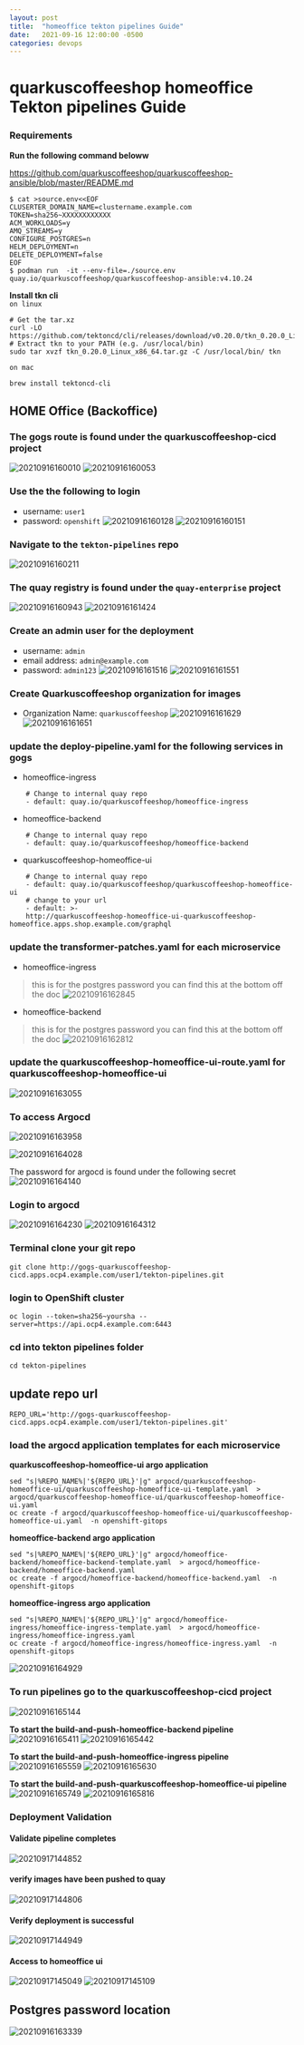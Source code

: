 ```yaml
---
layout: post
title:  "homeoffice tekton pipelines Guide"
date:   2021-09-16 12:00:00 -0500
categories: devops
---
```


# quarkuscoffeeshop homeoffice Tekton pipelines Guide

### Requirements 
**Run the following command beloww**

https://github.com/quarkuscoffeeshop/quarkuscoffeeshop-ansible/blob/master/README.md
```
$ cat >source.env<<EOF
CLUSERTER_DOMAIN_NAME=clustername.example.com
TOKEN=sha256~XXXXXXXXXXXX
ACM_WORKLOADS=y
AMQ_STREAMS=y
CONFIGURE_POSTGRES=n
HELM_DEPLOYMENT=n
DELETE_DEPLOYMENT=false
EOF
$ podman run  -it --env-file=./source.env  quay.io/quarkuscoffeeshop/quarkuscoffeeshop-ansible:v4.10.24
```

**Install tkn cli**  
`on linux`
```
# Get the tar.xz
curl -LO https://github.com/tektoncd/cli/releases/download/v0.20.0/tkn_0.20.0_Linux_x86_64.tar.gz
# Extract tkn to your PATH (e.g. /usr/local/bin)
sudo tar xvzf tkn_0.20.0_Linux_x86_64.tar.gz -C /usr/local/bin/ tkn
```

`on mac`
```
brew install tektoncd-cli
```


## HOME Office (Backoffice)

### The gogs route is found under the quarkuscoffeeshop-cicd project
![20210916160010](https://i.imgur.com/pifxmOG.png)
![20210916160053](https://i.imgur.com/kLFLkP8.png)

### Use the the following to login
* username: `user1`
* password: `openshift`
![20210916160128](https://i.imgur.com/Z4MgSjG.png)
![20210916160151](https://i.imgur.com/Ppv0s8d.png)

### Navigate to the `tekton-pipelines` repo
![20210916160211](https://i.imgur.com/AfvtjCo.png)

### The quay registry is found under the `quay-enterprise` project
![20210916160943](https://i.imgur.com/uJskjul.png)
![20210916161424](https://i.imgur.com/1NisymA.png)

### Create an admin user for the deployment
* username: `admin`
* email address: `admin@example.com`
* password: `admin123`
![20210916161516](https://i.imgur.com/Iaaa9eU.png)
![20210916161551](https://i.imgur.com/eZDmbvV.png)

### Create Quarkuscoffeeshop organization for images
* Organization Name: `quarkuscoffeeshop`
![20210916161629](https://i.imgur.com/vspBsUU.png)
![20210916161651](https://i.imgur.com/3MyCD3B.png)


### update the deploy-pipeline.yaml for the following services  in gogs
* homeoffice-ingress

```
    # Change to internal quay repo
    - default: quay.io/quarkuscoffeeshop/homeoffice-ingress
```

* homeoffice-backend

```
    # Change to internal quay repo
    - default: quay.io/quarkuscoffeeshop/homeoffice-backend
```
* quarkuscoffeeshop-homeoffice-ui

```
    # Change to internal quay repo
    - default: quay.io/quarkuscoffeeshop/quarkuscoffeeshop-homeoffice-ui
    # change to your url 
    - default: >-
    http://quarkuscoffeeshop-homeoffice-ui-quarkuscoffeeshop-homeoffice.apps.shop.example.com/graphql
```

### update the transformer-patches.yaml for each microservice
* homeoffice-ingress
> this is for the postgres password you can find this at the bottom off the doc
![20210916162845](https://i.imgur.com/A9OAGla.png)
* homeoffice-backend
> this is for the postgres password you can find this at the bottom off the doc
![20210916162812](https://i.imgur.com/Ho5jqi9.png)

### update the quarkuscoffeeshop-homeoffice-ui-route.yaml for quarkuscoffeeshop-homeoffice-ui
![20210916163055](https://i.imgur.com/s3fXANW.png)

### To access Argocd
![20210916163958](https://i.imgur.com/9jORJOA.png)

![20210916164028](https://i.imgur.com/qlrPOuJ.jpg)

The password for argocd is found under the following secret
![20210916164140](https://i.imgur.com/iiuHTxl.png)


### Login to argocd 
![20210916164230](https://i.imgur.com/7FhIxh5.png)
![20210916164312](https://i.imgur.com/aKONE3S.jpg)

### Terminal clone your git repo
```
git clone http://gogs-quarkuscoffeeshop-cicd.apps.ocp4.example.com/user1/tekton-pipelines.git
```
### login to OpenShift cluster 
```
oc login --token=sha256~yoursha --server=https://api.ocp4.example.com:6443
```

### cd into tekton pipelines folder 
```
cd tekton-pipelines
```

## update repo url 
```
REPO_URL='http://gogs-quarkuscoffeeshop-cicd.apps.ocp4.example.com/user1/tekton-pipelines.git'
```
### load the argocd application templates for each microservice
**quarkuscoffeeshop-homeoffice-ui argo application**  
```
sed "s|%REPO_NAME%|'${REPO_URL}'|g" argocd/quarkuscoffeeshop-homeoffice-ui/quarkuscoffeeshop-homeoffice-ui-template.yaml  > argocd/quarkuscoffeeshop-homeoffice-ui/quarkuscoffeeshop-homeoffice-ui.yaml
oc create -f argocd/quarkuscoffeeshop-homeoffice-ui/quarkuscoffeeshop-homeoffice-ui.yaml  -n openshift-gitops
```

**homeoffice-backend argo application**  
```
sed "s|%REPO_NAME%|'${REPO_URL}'|g" argocd/homeoffice-backend/homeoffice-backend-template.yaml  > argocd/homeoffice-backend/homeoffice-backend.yaml
oc create -f argocd/homeoffice-backend/homeoffice-backend.yaml  -n openshift-gitops
```

**homeoffice-ingress argo application**  
```
sed "s|%REPO_NAME%|'${REPO_URL}'|g" argocd/homeoffice-ingress/homeoffice-ingress-template.yaml  > argocd/homeoffice-ingress/homeoffice-ingress.yaml
oc create -f argocd/homeoffice-ingress/homeoffice-ingress.yaml  -n openshift-gitops
```

![20210916164929](https://i.imgur.com/GnRGx38.png)

### To run pipelines go to the quarkuscoffeeshop-cicd project 
![20210916165144](https://i.imgur.com/GUk6oEj.png)

**To start the build-and-push-homeoffice-backend pipeline** 
![20210916165411](https://i.imgur.com/V5TkeKM.png)
![20210916165442](https://i.imgur.com/9yhWTJt.png)

**To start the build-and-push-homeoffice-ingress pipeline** 
![20210916165559](https://i.imgur.com/80TKQSQ.png)
![20210916165630](https://i.imgur.com/KFYA8cF.png)

**To start the build-and-push-quarkuscoffeeshop-homeoffice-ui pipeline**
![20210916165749](https://i.imgur.com/s8AswNF.png)
![20210916165816](https://i.imgur.com/pQipUCq.png)

### Deployment Validation 
#### Validate pipeline completes
![20210917144852](https://i.imgur.com/zebme7M.png)

#### verify images have been pushed to quay
![20210917144806](https://i.imgur.com/Zf00MBm.png)

#### Verify deployment is successful 
![20210917144949](https://i.imgur.com/JVXg7Pe.png)

#### Access to homeoffice ui
![20210917145049](https://i.imgur.com/3nQNMBy.png)
![20210917145109](https://i.imgur.com/BDUxRfI.png)

## Postgres password location 
![20210916163339](https://i.imgur.com/VkG7Siu.png)
